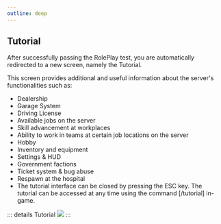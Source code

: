 ```yaml
---
outline: deep
---
```


## Tutorial 

After successfully passing the RolePlay test, you are automatically redirected to a new screen, namely the Tutorial.

This screen provides additional and useful information about the server's functionalities such as:
- Dealership
- Garage System
- Driving License
- Available jobs on the server
- Skill advancement at workplaces
- Ability to work in teams at certain job locations on the server
- Hobby
- Inventory and equipment
- Settings & HUD
- Government factions
- Ticket system & bug abuse
- Respawn at the hospital
- The tutorial interface can be closed by pressing the ESC key. The tutorial can be accessed at any time using the command [/tutorial] in-game.

::: details Tutorial
  <img src="https://i.imgur.com/7C2jl67.gif"/>
:::